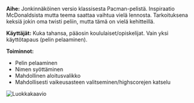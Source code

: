 **Aihe:** Jonkinnäköinen versio klassisesta Pacman-pelistä. Inspiraatio McDonaldsista mutta teema saattaa vaihtua vielä lennosta. Tarkoituksena keksiä jokin oma twisti peliin, mutta tämä on vielä kehitteillä.

**Käyttäjät:** Kuka tahansa, pääosin koululaiset/opiskelijat. Vain yksi käyttötapaus (pelin pelaaminen).

**Toiminnot:** 
  * Pelin pelaaminen
  * Nimen syöttäminen
  * Mahdollinen aloitusvalikko
  * Mahdollisesti vaikeusasteen valitseminen/highscorejen katselu


[id]: https://github.com/jiial/mcman/blob/master/dokumentaatio/luokkakaavio.png
![Luokkakaavio][id]

